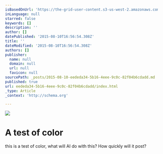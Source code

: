 ```yaml
---
isBasedOnUrl: 'https://the-grid-user-content.s3-us-west-2.amazonaws.com/4aef5518-1e44-4b4f-a1ec-64360c8b6b5d.png'
inLanguage: null
starred: false
keywords: []
description: ''
author: []
datePublished: '2015-08-10T16:56:54.308Z'
title: ''
dateModified: '2015-08-10T16:56:54.308Z'
authors: []
publisher:
  name: null
  domain: null
  url: null
  favicon: null
sourcePath: _posts/2015-08-10-eededa34-5b16-4eee-9c0c-82f04b6cdadd.md
published: true
url: eededa34-5b16-4eee-9c0c-82f04b6cdadd/index.html
_type: Article
_context: 'http://schema.org'

---
```

![](https://the-grid-user-content.s3-us-west-2.amazonaws.com/4aef5518-1e44-4b4f-a1ec-64360c8b6b5d.png)

# A test of color 

this is a test of color, what will AI do with this? How quickly will it post?